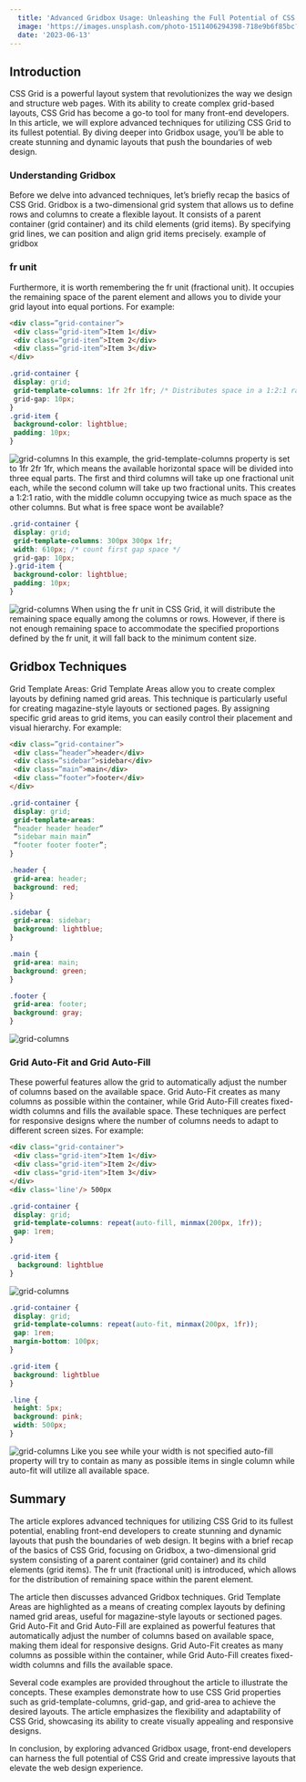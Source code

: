 ```yaml
---
  title: 'Advanced Gridbox Usage: Unleashing the Full Potential of CSS Grid'
  image: 'https://images.unsplash.com/photo-1511406294398-718e9b6f85bc?ixlib=rb-4.0.3&ixid=M3wxMjA3fDB8MHxwaG90by1wYWdlfHx8fGVufDB8fHx8fA%3D%3D&auto=format&fit=crop&w=1470&q=80'
  date: '2023-06-13'
---
```


## Introduction
CSS Grid is a powerful layout system that revolutionizes the way we design and structure web pages. With its ability to create complex grid-based layouts, CSS Grid has become a go-to tool for many front-end developers. In this article, we will explore advanced techniques for utilizing CSS Grid to its fullest potential. By diving deeper into Gridbox usage, you’ll be able to create stunning and dynamic layouts that push the boundaries of web design.

### Understanding Gridbox
Before we delve into advanced techniques, let’s briefly recap the basics of CSS Grid. Gridbox is a two-dimensional grid system that allows us to define rows and columns to create a flexible layout. It consists of a parent container (grid container) and its child elements (grid items). By specifying grid lines, we can position and align grid items precisely.
example of gridbox
### fr unit
Furthermore, it is worth remembering the fr unit (fractional unit). It occupies the remaining space of the parent element and allows you to divide your grid layout into equal portions.
For example:
```html
<div class=”grid-container”>
 <div class=”grid-item”>Item 1</div>
 <div class=”grid-item”>Item 2</div>
 <div class=”grid-item”>Item 3</div>
</div>
```
```css
.grid-container {
 display: grid;
 grid-template-columns: 1fr 2fr 1fr; /* Distributes space in a 1:2:1 ratio */
 grid-gap: 10px;
}
.grid-item {
 background-color: lightblue;
 padding: 10px;
}
```
![grid-columns](https://miro.medium.com/v2/resize:fit:640/format:webp/1*Qq0bBYgvHRsMQ8klV355sw.png)
In this example, the grid-template-columns property is set to 1fr 2fr 1fr, which means the available horizontal space will be divided into three equal parts. The first and third columns will take up one fractional unit each, while the second column will take up two fractional units. This creates a 1:2:1 ratio, with the middle column occupying twice as much space as the other columns. But what is free space wont be available?
```css
.grid-container {
 display: grid;
 grid-template-columns: 300px 300px 1fr;
 width: 610px; /* count first gap space */
 grid-gap: 10px;
}.grid-item {
 background-color: lightblue;
 padding: 10px;
}
```
![grid-columns](https://miro.medium.com/v2/resize:fit:640/format:webp/1*RxkpbLukcCoQHpXLGvH14A.png)
When using the fr unit in CSS Grid, it will distribute the remaining space equally among the columns or rows. However, if there is not enough remaining space to accommodate the specified proportions defined by the fr unit, it will fall back to the minimum content size.
## Gridbox Techniques
Grid Template Areas: Grid Template Areas allow you to create complex layouts by defining named grid areas. This technique is particularly useful for creating magazine-style layouts or sectioned pages. By assigning specific grid areas to grid items, you can easily control their placement and visual hierarchy. For example:
```html
<div class=”grid-container”>
 <div class=”header”>header</div>
 <div class=”sidebar”>sidebar</div>
 <div class=”main”>main</div>
 <div class=”footer”>footer</div>
</div>
```
```css
.grid-container {
 display: grid;
 grid-template-areas:
 “header header header”
 “sidebar main main”
 “footer footer footer”;
}

.header {
 grid-area: header;
 background: red;
}

.sidebar {
 grid-area: sidebar;
 background: lightblue;
}

.main {
 grid-area: main;
 background: green;
}

.footer {
 grid-area: footer;
 background: gray;
}
```
![grid-columns](https://miro.medium.com/v2/resize:fit:640/format:webp/1*bqQH1dA9k4451BeCbQAIzQ.png)
### Grid Auto-Fit and Grid Auto-Fill
These powerful features allow the grid to automatically adjust the number of columns based on the available space. Grid Auto-Fit creates as many columns as possible within the container, while Grid Auto-Fill creates fixed-width columns and fills the available space. These techniques are perfect for responsive designs where the number of columns needs to adapt to different screen sizes. For example:
```html
<div class="grid-container">
 <div class="grid-item">Item 1</div>
 <div class="grid-item">Item 2</div>
 <div class="grid-item">Item 3</div>
</div>
<div class='line'/> 500px
```
```css
.grid-container {
 display: grid;
 grid-template-columns: repeat(auto-fill, minmax(200px, 1fr));
 gap: 1rem;
}

.grid-item {
  background: lightblue
}
```
![grid-columns](https://miro.medium.com/v2/resize:fit:640/format:webp/1*0kFAkAOaKJEI_om0ajWwyg.png)
```css
.grid-container {
 display: grid;
 grid-template-columns: repeat(auto-fit, minmax(200px, 1fr));
 gap: 1rem;
 margin-bottom: 100px;
}

.grid-item {
 background: lightblue
}

.line {
 height: 5px;
 background: pink;
 width: 500px;
}
```
![grid-columns](https://miro.medium.com/v2/resize:fit:720/format:webp/1*gcg-zKtaN9KoQgl7-7bWdg.png)
Like you see while your width is not specified auto-fill property will try to contain as many as possible items in single column while auto-fit will utilize all available space.
## Summary
The article explores advanced techniques for utilizing CSS Grid to its fullest potential, enabling front-end developers to create stunning and dynamic layouts that push the boundaries of web design. It begins with a brief recap of the basics of CSS Grid, focusing on Gridbox, a two-dimensional grid system consisting of a parent container (grid container) and its child elements (grid items). The fr unit (fractional unit) is introduced, which allows for the distribution of remaining space within the parent element.

The article then discusses advanced Gridbox techniques. Grid Template Areas are highlighted as a means of creating complex layouts by defining named grid areas, useful for magazine-style layouts or sectioned pages. Grid Auto-Fit and Grid Auto-Fill are explained as powerful features that automatically adjust the number of columns based on available space, making them ideal for responsive designs. Grid Auto-Fit creates as many columns as possible within the container, while Grid Auto-Fill creates fixed-width columns and fills the available space.

Several code examples are provided throughout the article to illustrate the concepts. These examples demonstrate how to use CSS Grid properties such as grid-template-columns, grid-gap, and grid-area to achieve the desired layouts. The article emphasizes the flexibility and adaptability of CSS Grid, showcasing its ability to create visually appealing and responsive designs.

In conclusion, by exploring advanced Gridbox usage, front-end developers can harness the full potential of CSS Grid and create impressive layouts that elevate the web design experience.